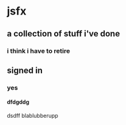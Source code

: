 # jsfx

## a collection of stuff i've done
### i think i have to retire
## signed in
### yes
####  dfdgddg
dsdff
blablubberupp
